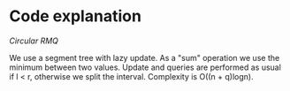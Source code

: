 # Code explanation

*Circular RMQ*

We use a segment tree with lazy update. As a "sum" operation we use the minimum between two values. Update and queries are performed as usual if l < r, otherwise we split the interval. Complexity is O((n + q)logn).